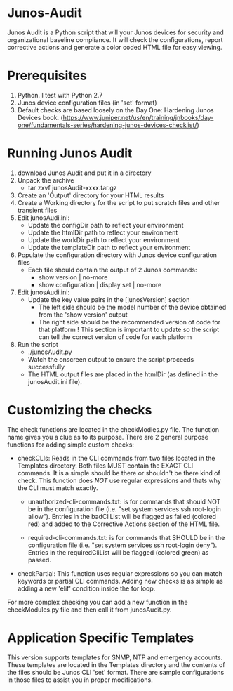 # Junos-Audit
Junos Audit is a Python script that will your Junos devices for security and organizational baseline compliance. It will check the configurations, report corrective actions and generate a color coded HTML file for easy viewing.

# Prerequisites
1. Python. I test with Python 2.7
2. Junos device configuration files (in 'set' format)
3. Default checks are based loosely on the Day One: Hardening Junos Devices book. (https://www.juniper.net/us/en/training/jnbooks/day-one/fundamentals-series/hardening-junos-devices-checklist/) 

# Running Junos Audit
1. download Junos Audit and put it in a directory
2. Unpack the archive
   - tar zxvf junosAudit-xxxx.tar.gz
3. Create an 'Output' directory for your HTML results
4. Create a Working directory for the script to put scratch files and other transient files
5. Edit junosAudi.ini:
   - Update the configDir path to reflect your environment
   - Update the htmlDir path to reflect your environment
   - Update the workDir path to reflect your environment
   - Update the templateDir path to reflect your environment
6. Populate the configuration directory with Junos device configuration files
   - Each file should contain the output of 2 Junos commands:
     + show version | no-more
     + show configuration | display set | no-more
7. Edit junosAudi.ini:
   - Update the key value pairs in the [junosVersion] section
     + The left side should be the model number of the device obtained from the 'show version' output
     + The right side should be the recommended version of code for that platform
     ! This section is important to update so the script can tell the correct version of code for each platform
8. Run the script
   - ./junosAudit.py
   - Watch the onscreen output to ensure the script proceeds successfully
   - The HTML output files are placed in the htmlDir (as defined in the junosAudit.ini file).

# Customizing the checks
The check functions are located in the checkModles.py file. The function name gives you a clue as to its purpose. There are 2 general purpose functions for adding simple 
custom checks:
  - checkCLIs: Reads in the CLI commands from two files located in the Templates directory. Both files MUST contain the EXACT CLI commands. It is a simple 
    should be there or shouldn't be there kind of check. This function does *NOT* use regular expressions and thats why the CLI must match exactly.
 
    + unauthorized-cli-commands.txt: is for commands that should NOT be in the configuration file (i.e. "set system services ssh root-login allow"). Entries 
      in the badCliList will be flagged as failed (colored red) and added to the Corrective Actions section of the HTML file. 

    + required-cli-commands.txt: is for commands that SHOULD be in the configuration file (i.e. "set system services ssh root-login deny"). Entries 
      in the requiredCliList will be flagged (colored green) as passed.

  - checkPartial: This function uses regular expressions so you can match keywords or partial CLI commands. Adding new checks is as 
    simple as adding a new 'elif' condition inside the for loop.

For more complex checking you can add a new function in the checkModules.py file and then call it from junosAudit.py.

# Application Specific Templates
This version supports templates for SNMP, NTP and emergency accounts. These templates are located in the Templates directory and the contents of the files should be Junos CLI 'set' format. There are sample configurations in those files to assist you in proper modifications.

